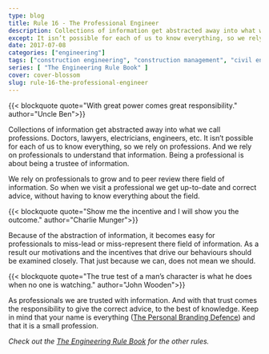 ```yaml
---
type: blog
title: Rule 16 - The Professional Engineer
description: Collections of information get abstracted away into what we call professions.
except: It isn’t possible for each of us to know everything, so we rely on professions. And we rely on professionals to understand that information. Being a professional is about being a trustee of information.
date: 2017-07-08
categories: ["engineering"]
tags: ["construction engineering", "construction management", "civil engineering", "professional"]
series: [ "The Engineering Rule Book" ]
cover: cover-blossom
slug: rule-16-the-professional-engineer
---
```


{{< blockquote quote="With great power comes great responsibility." author="Uncle Ben">}}

Collections of information get abstracted away into what we call professions. Doctors, lawyers, electricians, engineers, etc. It isn’t possible for each of us to know everything, so we rely on professions. And we rely on professionals to understand that information. Being a professional is about being a trustee of information.

We rely on professionals to grow and to peer review there field of information. So when we visit a professional we get up-to-date and correct advice, without having to know everything about the field.

{{< blockquote quote="Show me the incentive and I will show you the outcome." author="Charlie Munger">}}

Because of the abstraction of information, it becomes easy for professionals to miss-lead or miss-represent there field of information. As a result our motivations and the incentives that drive our behaviours should be examined closely. That just because we can, does not mean we should.

{{< blockquote quote="The true test of a man’s character is what he does when no one is watching." author="John Wooden">}}

As professionals we are trusted with information. And with that trust comes the responsibility to give the correct advice, to the best of knowledge. Keep in mind that your name is everything ([The Personal Branding Defence](/blog/the-personal-branding-defence.html)) and that it is a small profession.

_Check out the [The Engineering Rule Book](/series/the-engineering-rule-book) for the other rules._
